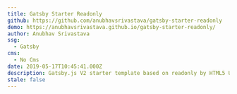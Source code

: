```yaml
---
title: Gatsby Starter Readonly
github: https://github.com/anubhavsrivastava/gatsby-starter-readonly
demo: https://anubhavsrivastava.github.io/gatsby-starter-readonly/
author: Anubhav Srivastava
ssg:
  - Gatsby
cms:
  - No Cms
date: 2019-05-17T10:45:41.000Z
description: Gatsby.js V2 starter template based on readonly by HTML5 UP
stale: false
---
```

